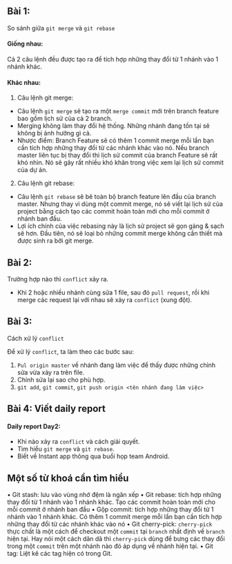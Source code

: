## Bài 1:
So sánh giữa `git merge` và `git rebase`

#### Giống nhau:
Cả 2 câu lệnh đều được tạo ra để tích hợp những thay đổi từ 1 nhánh vào 1 nhánh khác.

#### Khác nhau:

1. Câu lệnh git merge:
- Câu lệnh `git merge` sẽ tạo ra một `merge commit` mới trên branch feature bao gồm lịch sử của cả 2 branch.
- Merging không làm thay đổi hệ thống. Những nhánh đang tồn tại sẽ không bị ảnh hưởng gì cả.
- Nhược điểm: Branch Feature sẽ có thêm 1 commit merge mỗi lần bạn cần tích hợp những thay đổi từ các nhánh khác vào nó. Nếu branch master liên tục bị thay đổi thì lịch sử commit của branch Feature sẽ rất khó nhìn. Nó sẽ gây rất nhiều khó khăn trong việc xem lại lịch sử commit của dự án.

2. Câu lệnh git rebase:
- Câu lệnh `git rebase` sẽ bê toàn bộ branch feature lên đầu của branch master. Nhưng thay vì dùng một commit merge, nó sẽ viết lại lịch sử của project bằng cách tạo các commit hoàn toàn mới cho mỗi commit ở nhánh ban đầu.
- Lợi ích chính của việc rebasing này là lịch sử project sẽ gọn gàng & sạch sẽ hơn. Đầu tiên, nó sẽ loại bỏ những commit merge không cần thiết mà được sinh ra bởi git merge.

## Bài 2:
Trường hợp nào thì `conflict` xảy ra.

- Khi 2 hoặc nhiều nhánh cùng sửa 1 file, sau đó `pull request`, rồi khi merge các request lại với nhau sẽ xảy ra `conflict` (xung đột).

## Bài 3:

Cách xử lý `conflict`

Để xử lý `conflict`, ta làm theo các bước sau:
1. `Pul origin master` về nhánh đang làm việc để thấy được những chỉnh sửa vừa xảy ra trên file.
2. Chỉnh sửa lại sao cho phù hợp.
3. `git add`, `git commit`, `git push origin <tên nhánh đang làm việc>`

## Bài 4: Viết daily report

#### Daily report Day2:
- Khi nào xảy ra `conflict` và cách giải quyết.
- Tìm hiểu `git merge` và `git rebase`.
- Biết về Instant app thông qua buổi họp team Android.

## Một số từ khoá cần tìm hiểu

• Git stash: lưu vào vùng nhớ đệm là ngăn xếp
• Git rebase: tích hợp những thay đổi từ 1 nhánh vào 1 nhánh khác. Tạo các commit hoàn toàn mới cho mỗi commit ở nhánh ban đầu
• Gộp commit: tích hợp những thay đổi từ 1 nhánh vào 1 nhánh khác. Có thêm 1 commit merge mỗi lần bạn cần tích hợp những thay đổi từ các nhánh khác vào nó
• Git cherry-pick: `cherry-pick` thực chất là một cách để checkout một `commit` tại `branch` nhất định về `branch` hiện tại. Hay nói một cách dân dã thì `cherry-pick` dùng để bưng các thay đổi trong một `commit` trên một nhánh nào đó áp dụng về nhánh hiện tại.
• Git tag: Liệt kê các tag hiện có trong Git.

